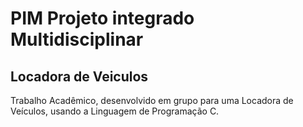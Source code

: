 # PIM Projeto integrado Multidisciplinar 
## Locadora de Veiculos
Trabalho Acadêmico, desenvolvido em grupo para uma Locadora de Veículos, usando a Linguagem de Programação C.
